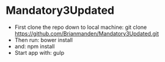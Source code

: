 # Mandatory3Updated

* First clone the repo down to local machine: git clone https://github.com/Brianmanden/Mandatory3Updated.git
* Then run: bower install
* and: npm install
* Start app with: gulp